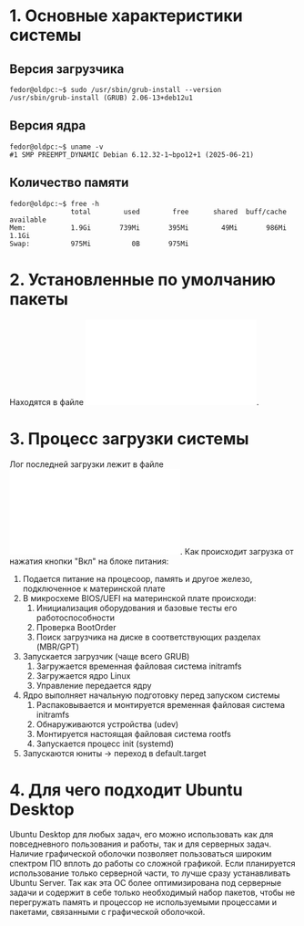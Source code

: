 # 1. Основные характеристики системы
## Версия загрузчика
```
fedor@oldpc:~$ sudo /usr/sbin/grub-install --version
/usr/sbin/grub-install (GRUB) 2.06-13+deb12u1
```
## Версия ядра
```
fedor@oldpc:~$ uname -v
#1 SMP PREEMPT_DYNAMIC Debian 6.12.32-1~bpo12+1 (2025-06-21)
```
## Количество памяти
```
fedor@oldpc:~$ free -h
               total        used        free      shared  buff/cache   available
Mem:           1.9Gi       739Mi       395Mi        49Mi       986Mi       1.1Gi
Swap:          975Mi          0B       975Mi
```
# 2. Установленные по умолчанию пакеты
Находятся в файле ![apt-installed.txt](apt-installed.txt).
# 3. Процесс загрузки системы
Лог последней загрузки лежит в файле ![last-boot.txt](last-boot.txt).
Как происходит загрузка от нажатия кнопки "Вкл" на блоке питания:
1. Подается питание на процесоор, память и другое железо, подключенное к материнской плате
2. В микросхеме BIOS/UEFI на материнской плате происходи:
	1. Инициализация оборудования и базовые тесты его работоспособности
	2. Проверка BootOrder
	3. Поиск загрузчика на диске в соответствующих разделах (MBR/GPT)
3. Запускается загрузчик (чаще всего GRUB)
	1. Загружается временная файловая система initramfs
	2. Загружается ядро Linux
	3. Управление передается ядру
4. Ядро выполняет начальную подготовку перед запуском системы
	1. Распаковывается и монтируется временная файловая система initramfs
	2. Обнаруживаются устройства (udev)
	3. Монтируется настоящая файловая система rootfs
	4. Запускается процесс init (systemd)
5. Запускаются юниты -> переход в default.target
# 4. Для чего подходит Ubuntu Desktop
Ubuntu Desktop для любых задач, его можно использовать как для повседневного пользования и работы, так и для серверных задач. Наличие графической оболочки позволяет пользоваться широким спектром ПО вплоть до работы со сложной графикой. 
Если планируется использование только серверной части, то лучше сразу устанавливать Ubuntu Server. Так как эта ОС более оптимизирована под серверные задачи и содержит в себе только необходимый набор пакетов, чтобы не перегружать память и процессор не используемыми процессами и пакетами, связанными с графической оболочкой. 
